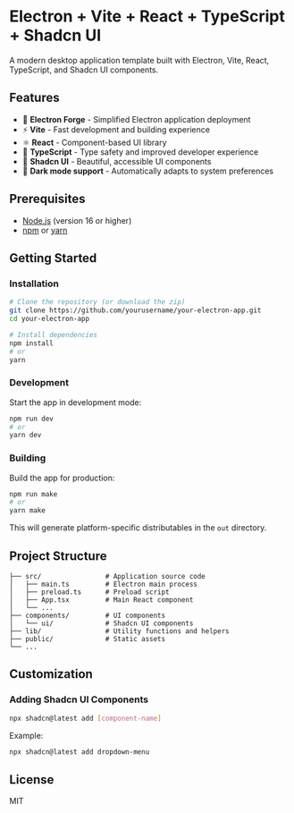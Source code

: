 # Electron + Vite + React + TypeScript + Shadcn UI

A modern desktop application template built with Electron, Vite, React, TypeScript, and Shadcn UI components.

## Features

- 🚀 **Electron Forge** - Simplified Electron application deployment
- ⚡ **Vite** - Fast development and building experience
- ⚛️ **React** - Component-based UI library
- 🔷 **TypeScript** - Type safety and improved developer experience
- 🎨 **Shadcn UI** - Beautiful, accessible UI components
- 🌙 **Dark mode support** - Automatically adapts to system preferences

## Prerequisites

- [Node.js](https://nodejs.org/) (version 16 or higher)
- [npm](https://www.npmjs.com/) or [yarn](https://yarnpkg.com/)

## Getting Started

### Installation

```bash
# Clone the repository (or download the zip)
git clone https://github.com/yourusername/your-electron-app.git
cd your-electron-app

# Install dependencies
npm install
# or
yarn
```

### Development

Start the app in development mode:

```bash
npm run dev
# or
yarn dev
```

### Building

Build the app for production:

```bash
npm run make
# or
yarn make
```

This will generate platform-specific distributables in the `out` directory.

## Project Structure

```
├── src/                # Application source code
│   ├── main.ts         # Electron main process
│   ├── preload.ts      # Preload script
│   ├── App.tsx         # Main React component
│   └── ...
├── components/         # UI components
│   └── ui/             # Shadcn UI components
├── lib/                # Utility functions and helpers
├── public/             # Static assets
└── ...
```

## Customization

### Adding Shadcn UI Components

```bash
npx shadcn@latest add [component-name]
```

Example:
```bash
npx shadcn@latest add dropdown-menu
```

## License

MIT
